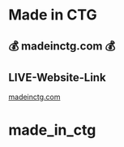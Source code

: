 # Made in CTG

## :moneybag: madeinctg.com  :moneybag:


## LIVE-Website-Link

[madeinctg.com](https://google.com/)


# made_in_ctg
